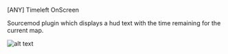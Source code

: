 [ANY] Timeleft OnScreen

Sourcemod plugin which displays a hud text with the time remaining for the current map.

![alt text](https://i.ibb.co/7j63K4R/timeleftonscreen.png)

